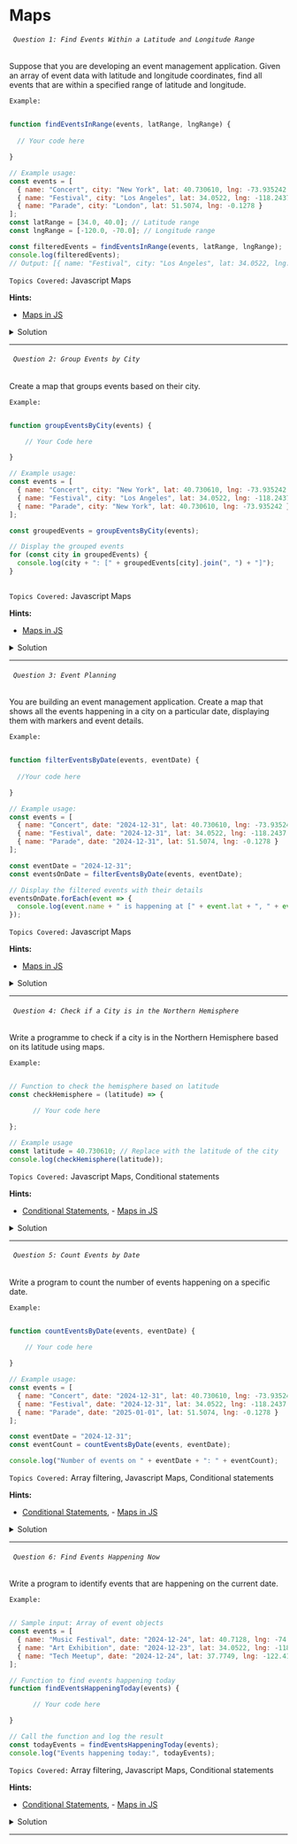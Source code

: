 # Maps

###### ` Question 1: Find Events Within a Latitude and Longitude Range`

 Suppose that you are developing an event management application. Given an array of event data with latitude and longitude coordinates, find all events that are within a specified range of latitude and longitude.

`Example:`

```javascript

function findEventsInRange(events, latRange, lngRange) {
     
  // Your code here

}

// Example usage:
const events = [
  { name: "Concert", city: "New York", lat: 40.730610, lng: -73.935242 },
  { name: "Festival", city: "Los Angeles", lat: 34.0522, lng: -118.2437 },
  { name: "Parade", city: "London", lat: 51.5074, lng: -0.1278 }
];
const latRange = [34.0, 40.0]; // Latitude range
const lngRange = [-120.0, -70.0]; // Longitude range

const filteredEvents = findEventsInRange(events, latRange, lngRange);
console.log(filteredEvents);
// Output: [{ name: "Festival", city: "Los Angeles", lat: 34.0522, lng: -118.2437 }]


```

`Topics Covered:`
Javascript Maps
 
**Hints:**
- [Maps in JS](https://www.w3schools.com/js/js_maps.asp)

<details>
  <summary>Solution</summary>

### Let's look at the solution:

```javascript

function findEventsInRange(events, latRange, lngRange) {
  return events.filter(event => 
    event.lat >= latRange[0] && event.lat <= latRange[1] &&
    event.lng >= lngRange[0] && event.lng <= lngRange[1]
  );
}

// Example usage:
const events = [
  { name: "Concert", city: "New York", lat: 40.730610, lng: -73.935242 },
  { name: "Festival", city: "Los Angeles", lat: 34.0522, lng: -118.2437 },
  { name: "Parade", city: "London", lat: 51.5074, lng: -0.1278 }
];
const latRange = [34.0, 40.0]; // Latitude range
const lngRange = [-120.0, -70.0]; // Longitude range

const filteredEvents = findEventsInRange(events, latRange, lngRange);
console.log(filteredEvents);
// Output: [{ name: "Festival", city: "Los Angeles", lat: 34.0522, lng: -118.2437 }]
  
```

**Explanation:**


- The findEventsInRange function filters events whose lat and lng values fall within the specified latRange and lngRange.
- It uses the filter method to return an array of matching events.

</details>
 
---- 
###### ` Question 2: Group Events by City`

 Create a map that groups events based on their city.

`Example:`

```javascript

function groupEventsByCity(events) {

    // Your Code here

}

// Example usage:
const events = [
  { name: "Concert", city: "New York", lat: 40.730610, lng: -73.935242 },
  { name: "Festival", city: "Los Angeles", lat: 34.0522, lng: -118.2437 },
  { name: "Parade", city: "New York", lat: 40.730610, lng: -73.935242 }
];

const groupedEvents = groupEventsByCity(events);

// Display the grouped events
for (const city in groupedEvents) {
  console.log(city + ": [" + groupedEvents[city].join(", ") + "]");
}



```

`Topics Covered:`
Javascript Maps
 
**Hints:**
- [Maps in JS](https://www.w3schools.com/js/js_maps.asp)

<details>
  <summary>Solution</summary>

### Let's look at the solution:

```javascript

function groupEventsByCity(events) {
  return events.reduce((acc, event) => {
    // If the city doesn't exist in the accumulator, initialize it as an empty array
    if (!acc[event.city]) {
      acc[event.city] = [];
    }
    // Add the event name to the corresponding city group
    acc[event.city].push(event.name);
    return acc;
  }, {});
}

// Example usage:
const events = [
  { name: "Concert", city: "New York", lat: 40.730610, lng: -73.935242 },
  { name: "Festival", city: "Los Angeles", lat: 34.0522, lng: -118.2437 },
  { name: "Parade", city: "New York", lat: 40.730610, lng: -73.935242 }
];

const groupedEvents = groupEventsByCity(events);

// Display the grouped events
for (const city in groupedEvents) {
  console.log(city + ": [" + groupedEvents[city].join(", ") + "]");
  
}

  
```

**Explanation:**


- The groupEventsByCity function groups events based on their city.
- It uses reduce to accumulate events into a map, where each city is a key, and the value is an array of event names.

</details>
 
---- 
###### ` Question 3: Event Planning`

 You are building an event management application. Create a map that shows all the events happening in a city on a particular date, displaying them with markers and event details.

`Example:`

```javascript

function filterEventsByDate(events, eventDate) {
  
  //Your code here

}

// Example usage:
const events = [
  { name: "Concert", date: "2024-12-31", lat: 40.730610, lng: -73.935242 },
  { name: "Festival", date: "2024-12-31", lat: 34.0522, lng: -118.2437 },
  { name: "Parade", date: "2024-12-31", lat: 51.5074, lng: -0.1278 }
];

const eventDate = "2024-12-31";
const eventsOnDate = filterEventsByDate(events, eventDate);

// Display the filtered events with their details
eventsOnDate.forEach(event => {
  console.log(event.name + " is happening at [" + event.lat + ", " + event.lng + "]");
});

```

`Topics Covered:`
Javascript Maps
 
**Hints:**
- [Maps in JS](https://www.w3schools.com/js/js_maps.asp)

<details>
  <summary>Solution</summary>

### Let's look at the solution:

```javascript

function filterEventsByDate(events, eventDate) {
  // Filter events happening on the specified date
  return events.filter(event => event.date === eventDate);
}

// Example usage:
const events = [
  { name: "Concert", date: "2024-12-31", lat: 40.730610, lng: -73.935242 },
  { name: "Festival", date: "2024-12-31", lat: 34.0522, lng: -118.2437 },
  { name: "Parade", date: "2024-12-31", lat: 51.5074, lng: -0.1278 }
];

const eventDate = "2024-12-31";
const eventsOnDate = filterEventsByDate(events, eventDate);

// Display the filtered events with their details
eventsOnDate.forEach(event => {
  console.log(event.name + " is happening at [" + event.lat + ", " + event.lng + "]");
});

 
```

**Explanation:**


- The filterEventsByDate function filters events that occur on the given eventDate.
- It returns an array of events that match the provided date and then logs their details using string concatenation.
  
</details>
 
---- 
###### ` Question 4: Check if a City is in the Northern Hemisphere`

 Write a programme to check if a city is in the Northern Hemisphere based on its latitude using maps. 

`Example:`

```javascript

// Function to check the hemisphere based on latitude
const checkHemisphere = (latitude) => {

      // Your code here

};

// Example usage
const latitude = 40.730610; // Replace with the latitude of the city
console.log(checkHemisphere(latitude));


```

`Topics Covered:`
Javascript Maps, Conditional statements
 
**Hints:**
- [Conditional Statements](https://developer.mozilla.org/en-US/docs/Learn_web_development/Core/Scripting/Conditionals), - [Maps in JS](https://www.w3schools.com/js/js_maps.asp)

<details>
  <summary>Solution</summary>

### Let's look at the solution:

```javascript

// Function to check the hemisphere based on latitude
const checkHemisphere = (latitude) => {
  if (latitude > 0) {
    return "Northern Hemisphere";
  } else if (latitude < 0) {
    return "Southern Hemisphere";
  } else {
    return "On the Equator";
  }
};

// Example usage
const latitude = 40.730610; // Replace with the latitude of the city
console.log(checkHemisphere(latitude));

 
```

**Explanation:**


- The checkHemisphere function determines the hemisphere based on latitude.
- If the latitude is greater than 0, it returns "Northern Hemisphere".
- If the latitude is less than 0, it returns "Southern Hemisphere", and if it's 0, it returns "On the Equator".
  
</details>
 
---- 
###### ` Question 5: Count Events by Date`

  Write a program to count the number of events happening on a specific date.

`Example:`

```javascript

function countEventsByDate(events, eventDate) {
  
    // Your code here

}

// Example usage:
const events = [
  { name: "Concert", date: "2024-12-31", lat: 40.730610, lng: -73.935242 },
  { name: "Festival", date: "2024-12-31", lat: 34.0522, lng: -118.2437 },
  { name: "Parade", date: "2025-01-01", lat: 51.5074, lng: -0.1278 }
];

const eventDate = "2024-12-31";
const eventCount = countEventsByDate(events, eventDate);

console.log("Number of events on " + eventDate + ": " + eventCount);

```

`Topics Covered:`
Array filtering, Javascript Maps, Conditional statements
 
**Hints:**
- [Conditional Statements](https://developer.mozilla.org/en-US/docs/Learn_web_development/Core/Scripting/Conditionals), - [Maps in JS](https://www.w3schools.com/js/js_maps.asp)

<details>
  <summary>Solution</summary>

### Let's look at the solution:

```javascript

function countEventsByDate(events, eventDate) {
  // Filter events happening on the specified date and return the count
  return events.filter(event => event.date === eventDate).length;
}

// Example usage:
const events = [
  { name: "Concert", date: "2024-12-31", lat: 40.730610, lng: -73.935242 },
  { name: "Festival", date: "2024-12-31", lat: 34.0522, lng: -118.2437 },
  { name: "Parade", date: "2025-01-01", lat: 51.5074, lng: -0.1278 }
];

const eventDate = "2024-12-31";
const eventCount = countEventsByDate(events, eventDate);

console.log("Number of events on " + eventDate + ": " + eventCount);
 
```

**Explanation:**


- The countEventsByDate function filters events by the given date and returns the count of matching events.
- It uses filter to find events that match the specified date and then counts them using .length.
  
</details>
 
---- 
###### ` Question 6: Find Events Happening Now`

  Write a program to identify events that are happening on the current date.

`Example:`

```javascript

// Sample input: Array of event objects
const events = [
  { name: "Music Festival", date: "2024-12-24", lat: 40.7128, lng: -74.0060 },
  { name: "Art Exhibition", date: "2024-12-23", lat: 34.0522, lng: -118.2437 },
  { name: "Tech Meetup", date: "2024-12-24", lat: 37.7749, lng: -122.4194 },
];

// Function to find events happening today
function findEventsHappeningToday(events) {

      // Your code here

}

// Call the function and log the result
const todayEvents = findEventsHappeningToday(events);
console.log("Events happening today:", todayEvents);


```

`Topics Covered:`
Array filtering, Javascript Maps, Conditional statements
 
**Hints:**
- [Conditional Statements](https://developer.mozilla.org/en-US/docs/Learn_web_development/Core/Scripting/Conditionals), - [Maps in JS](https://www.w3schools.com/js/js_maps.asp)

<details>
  <summary>Solution</summary>

### Let's look at the solution:

```javascript

// Sample input: Array of event objects
const events = [
  { name: "Music Festival", date: "2024-12-24", lat: 40.7128, lng: -74.0060 },
  { name: "Art Exhibition", date: "2024-12-23", lat: 34.0522, lng: -118.2437 },
  { name: "Tech Meetup", date: "2024-12-24", lat: 37.7749, lng: -122.4194 },
];

// Function to find events happening today
function findEventsHappeningToday(events) {
  const today = new Date().toISOString().split("T")[0]; // Get current date in "YYYY-MM-DD" format
  
  // Use map to create a new array of events where the date matches today's date
  const mappedEvents = events.map(event => {
    if (event.date === today) {
      return event; // If the event is happening today, return it
    }
    return null; // Otherwise, return null
  }).filter(event => event !== null); // Filter out null values
  
  return mappedEvents;
}

// Call the function and log the result
const todayEvents = findEventsHappeningToday(events);
console.log("Events happening today:", todayEvents);
 
```

**Explanation:**


- We use map to iterate over the events array and create a new array. If the event's date matches the current date, we return the event; otherwise, we return null.
- After using map, we filter out the null values, leaving only the events that are happening today.
  
</details>
 
---- 
